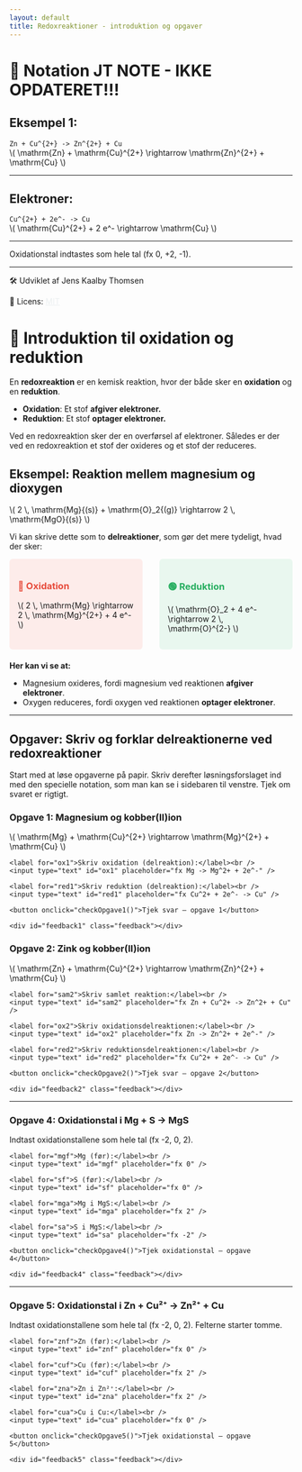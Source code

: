 ```yaml
---
layout: default
title: Redoxreaktioner - introduktion og opgaver
---
```


<div id="sidebar">
  <h1>📌 Notation JT NOTE - IKKE OPDATERET!!! </h1>
  <h2>Eksempel 1:</h2>
  <code>Zn + Cu^{2+} -> Zn^{2+} + Cu</code>
  <div class="latex">\( \mathrm{Zn} + \mathrm{Cu}^{2+} \rightarrow \mathrm{Zn}^{2+} + \mathrm{Cu} \)</div>

  <hr>

  <h2>Elektroner:</h2>
  <code>Cu^{2+} + 2e^- -> Cu</code>
  <div class="latex">\( \mathrm{Cu}^{2+} + 2 e^- \rightarrow \mathrm{Cu} \)</div>

  <hr>

  <p>Oxidationstal indtastes som hele tal (fx 0, +2, -1).</p>

  <hr>

  <footer>
    <p>🛠️ Udviklet af Jens Kaalby Thomsen</p>
    <p>📄 Licens: <a href="https://opensource.org/licenses/MIT" target="_blank" style="color:#ecf0f1;">MIT</a></p>
  </footer>
</div>

<div id="content">
  <h1>🔬 Introduktion til oxidation og reduktion</h1>

  <p>En <b>redoxreaktion</b> er en kemisk reaktion, hvor der både sker en <b>oxidation</b> og en <b>reduktion</b>.</p>
  <ul>
    <li><b>Oxidation</b>: Et stof <b>afgiver elektroner.</b></li>
    <li><b>Reduktion</b>: Et stof <b>optager elektroner.</b></li>
  </ul>
  <p>Ved en redoxreaktion sker der en overførsel af elektroner. Således er der ved en redoxreaktion et stof der oxideres og et stof der reduceres.</p>

  <h2>Eksempel: Reaktion mellem magnesium og dioxygen</h2>
  <p>
    \( 2 \, \mathrm{Mg}{(s)} + \mathrm{O}_2{(g)} \rightarrow 2 \, \mathrm{MgO}{(s)} \)
  </p>
  <p>Vi kan skrive dette som to <b>delreaktioner</b>, som gør det mere tydeligt, hvad der sker:</p>

  <div style="display:flex; gap: 30px; margin-bottom: 20px;">
    <div style="flex:1; background:#fdecea; padding:15px; border-radius:6px;">
      <h3 style="color:#e74c3c;">🔴 Oxidation</h3>
      <p>\( 2 \, \mathrm{Mg} \rightarrow 2 \, \mathrm{Mg}^{2+} + 4 e^- \)</p>
    </div>
    <div style="flex:1; background:#e9f7ef; padding:15px; border-radius:6px;">
      <h3 style="color:#27ae60;">🟢 Reduktion</h3>
      <p>\( \mathrm{O}_2 + 4 e^- \rightarrow 2 \, \mathrm{O}^{2-} \)</p>
    </div>
  </div>

  <p><b>Her kan vi se at:</b></p>
  <ul>
    <li>Magnesium oxideres, fordi magnesium ved reaktionen <b>afgiver elektroner</b>.</li>
    <li>Oxygen reduceres, fordi oxygen ved reaktionen <b>optager elektroner</b>.</li>
  </ul>

  <hr>

  <h2>Opgaver: Skriv og forklar delreaktionerne ved redoxreaktioner</h2>
  <p>Start med at løse opgaverne på papir. Skriv derefter løsningsforslaget ind med den specielle notation, som man kan se i sidebaren til venstre. Tjek om svaret er rigtigt.</p>

  <!-- Opgave 1 -->
  <div class="task">
    <h3>Opgave 1: Magnesium og kobber(II)ion</h3>
    <p>\( \mathrm{Mg} + \mathrm{Cu}^{2+} \rightarrow \mathrm{Mg}^{2+} + \mathrm{Cu} \)</p>

    <label for="ox1">Skriv oxidation (delreaktion):</label><br />
    <input type="text" id="ox1" placeholder="fx Mg -> Mg^2+ + 2e^-" />

    <label for="red1">Skriv reduktion (delreaktion):</label><br />
    <input type="text" id="red1" placeholder="fx Cu^2+ + 2e^- -> Cu" />

    <button onclick="checkOpgave1()">Tjek svar – opgave 1</button>

    <div id="feedback1" class="feedback"></div>
  </div>

  <!-- Opgave 2 -->
  <div class="task">
    <h3>Opgave 2: Zink og kobber(II)ion</h3>
    <p>\( \mathrm{Zn} + \mathrm{Cu}^{2+} \rightarrow \mathrm{Zn}^{2+} + \mathrm{Cu} \)</p>

    <label for="sam2">Skriv samlet reaktion:</label><br />
    <input type="text" id="sam2" placeholder="fx Zn + Cu^2+ -> Zn^2+ + Cu" />

    <label for="ox2">Skriv oxidationsdelreaktionen:</label><br />
    <input type="text" id="ox2" placeholder="fx Zn -> Zn^2+ + 2e^-" />

    <label for="red2">Skriv reduktionsdelreaktionen:</label><br />
    <input type="text" id="red2" placeholder="fx Cu^2+ + 2e^- -> Cu" />

    <button onclick="checkOpgave2()">Tjek svar – opgave 2</button>

    <div id="feedback2" class="feedback"></div>
  </div>

  <hr>

  <!-- Opgave 4 -->
  <div class="task">
    <h3>Opgave 4: Oxidationstal i Mg + S → MgS</h3>
    <p>Indtast oxidationstallene som hele tal (fx -2, 0, 2).</p>

    <label for="mgf">Mg (før):</label><br />
    <input type="text" id="mgf" placeholder="fx 0" />

    <label for="sf">S (før):</label><br />
    <input type="text" id="sf" placeholder="fx 0" />

    <label for="mga">Mg i MgS:</label><br />
    <input type="text" id="mga" placeholder="fx 2" />

    <label for="sa">S i MgS:</label><br />
    <input type="text" id="sa" placeholder="fx -2" />

    <button onclick="checkOpgave4()">Tjek oxidationstal – opgave 4</button>

    <div id="feedback4" class="feedback"></div>
  </div>

  <hr>

  <!-- Opgave 5 -->
  <div class="task">
    <h3>Opgave 5: Oxidationstal i Zn + Cu²⁺ → Zn²⁺ + Cu</h3>
    <p>Indtast oxidationstallene som hele tal (fx -2, 0, 2). Felterne starter tomme.</p>

    <label for="znf">Zn (før):</label><br />
    <input type="text" id="znf" placeholder="fx 0" />

    <label for="cuf">Cu (før):</label><br />
    <input type="text" id="cuf" placeholder="fx 2" />

    <label for="zna">Zn i Zn²⁺:</label><br />
    <input type="text" id="zna" placeholder="fx 2" />

    <label for="cua">Cu i Cu:</label><br />
    <input type="text" id="cua" placeholder="fx 0" />

    <button onclick="checkOpgave5()">Tjek oxidationstal – opgave 5</button>

    <div id="feedback5" class="feedback"></div>
  </div>


<script>
  function normalize(str) {
    return str.replace(/\s+/g, '').replace(/→|->/g, '->').replace(/[\^]/g, '^').replace(/[+]/g, '+').toLowerCase();
  }

  function checkOpgave1() {
    const ox = normalize(document.getElementById('ox1').value);
    const red = normalize(document.getElementById('red1').value);
    const feedback = document.getElementById('feedback1');

    const correctOx = normalize('Mg -> Mg^2+ + 2e^-');
    const correctRed = normalize('Cu^2+ + 2e^- -> Cu');

    if (ox === correctOx && red === correctRed) {
      feedback.textContent = 'Rigtigt svar! 🎉';
      feedback.className = 'feedback success';
    } else {
      feedback.textContent = 'Der er fejl i oxidation eller reduktion. Prøv igen.';
      feedback.className = 'feedback error';
    }
  }

  function checkOpgave2() {
    const sam = normalize(document.getElementById('sam2').value);
    const ox = normalize(document.getElementById('ox2').value);
    const red = normalize(document.getElementById('red2').value);
    const feedback = document.getElementById('feedback2');

    const correctSam = normalize('Zn + Cu^2+ -> Zn^2+ + Cu');
    const correctOx = normalize('Zn -> Zn^2+ + 2e^-');
    const correctRed = normalize('Cu^2+ + 2e^- -> Cu');

    if (sam === correctSam && ox === correctOx && red === correctRed) {
      feedback.textContent = 'Alle svar er korrekte! 👍';
      feedback.className = 'feedback success';
    } else {
      feedback.textContent = 'Tjek den samlede reaktion, oxidation eller reduktion igen.';
      feedback.className = 'feedback error';
    }
  }

  function checkOpgave4() {
    const mgf = document.getElementById('mgf').value.trim();
    const sf = document.getElementById('sf').value.trim();
    const mga = document.getElementById('mga').value.trim();
    const sa = document.getElementById('sa').value.trim();
    const feedback = document.getElementById('feedback4');

    if (mgf === '0' && sf === '0' && mga === '2' && sa === '-2') {
      feedback.textContent = 'Oxidationstallene er korrekte! ✔️';
      feedback.className = 'feedback success';
    } else {
      feedback.textContent = 'Prøv igen, tjek oxidationstallene før og efter reaktionen.';
      feedback.className = 'feedback error';
    }
  }

  function checkOpgave5() {
    const znf = document.getElementById('znf').value.trim();
    const cuf = document.getElementById('cuf').value.trim();
    const zna = document.getElementById('zna').value.trim();
    const cua = document.getElementById('cua').value.trim();
    const feedback = document.getElementById('feedback5');

    if (znf === '0' && cuf === '2' && zna === '2' && cua === '0') {
      feedback.textContent = 'Oxidationstallene er korrekte! ✔️';
      feedback.className = 'feedback success';
    } else {
      feedback.textContent = 'Prøv igen, tjek oxidationstallene før og efter reaktionen.';
      feedback.className = 'feedback error';
    }
  }
</script>



